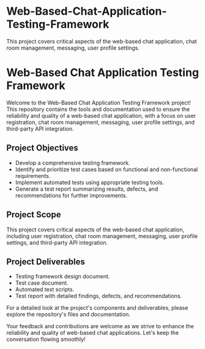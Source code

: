# Web-Based-Chat-Application-Testing-Framework
This project covers critical aspects of the web-based chat application, chat room management, messaging, user profile settings.

# Web-Based Chat Application Testing Framework

Welcome to the Web-Based Chat Application Testing Framework project! This repository contains the tools and documentation used to ensure the reliability and quality of a web-based chat application, with a focus on user registration, chat room management, messaging, user profile settings, and third-party API integration.

## Project Objectives

- Develop a comprehensive testing framework.
- Identify and prioritize test cases based on functional and non-functional requirements.
- Implement automated tests using appropriate testing tools.
- Generate a test report summarizing results, defects, and recommendations for further improvements.

## Project Scope

This project covers critical aspects of the web-based chat application, including user registration, chat room management, messaging, user profile settings, and third-party API integration.

## Project Deliverables

- Testing framework design document.
- Test case document.
- Automated test scripts.
- Test report with detailed findings, defects, and recommendations.

For a detailed look at the project's components and deliverables, please explore the repository's files and documentation.

Your feedback and contributions are welcome as we strive to enhance the reliability and quality of web-based chat applications. Let's keep the conversation flowing smoothly!



